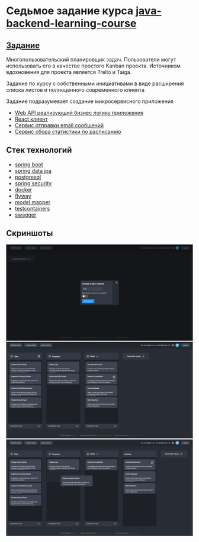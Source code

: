 # Cедьмое задание курса [java-backend-learning-course](https://zhukovsd.github.io/java-backend-learning-course/)

## [Задание](https://zhukovsd.github.io/java-backend-learning-course/Projects/TaskTracker/)

Многопользовательский планировщик задач. Пользователи могут использовать его в качестве простого Kanban проекта.
Источником вдохновения для проекта является Trello и Taiga.

Задание по курсу с собственными инициативами в виде расширения списка листов и полноценного современного клиента

Задание подразумевает создание микросервисного приложения

* [Web API реализующий бизнес логику приложения](https://github.com/farneser/task-tracker-api)
* [React клиент](https://github.com/farneser/task-tracker-client)
* [Сервис отправки email сообщений](https://github.com/farneser/task-tracker-email-sender)
* [Сервис сбора статистики по расписанию](https://github.com/farneser/task-tracker-scheduler)

## Стек технологий

* [spring boot](https://spring.io/projects/spring-boot)
* [spring data jpa](https://spring.io/projects/spring-data-jpa)
* [postgresql](https://www.postgresql.org/)
* [spring security](https://spring.io/projects/spring-security)
* [docker](https://www.docker.com/)
* [flyway](https://flywaydb.org/)
* [model mapper](https://modelmapper.org/)
* [testcontainers](https://testcontainers.com/)
* [swagger](https://swagger.io/)

## Скриншоты

![startup](assets/screenshot_1.png)
![kanban](assets/screenshot_2.png)
![archive](assets/screenshot_3.png)